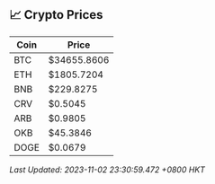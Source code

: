 ## 📈 Crypto Prices

| Coin | Price |
| ---- | ----- |
| BTC | $34655.8606 |
| ETH | $1805.7204 |
| BNB | $229.8275 |
| CRV | $0.5045 |
| ARB | $0.9805 |
| OKB | $45.3846 |
| DOGE | $0.0679 |

_Last Updated: 2023-11-02 23:30:59.472 +0800 HKT_